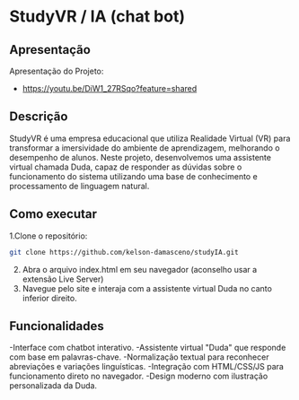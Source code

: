 # StudyVR / IA (chat bot)

## Apresentação
Apresentação do Projeto:
- https://youtu.be/DiW1_27RSqo?feature=shared

## Descrição
 StudyVR é uma empresa educacional que utiliza Realidade Virtual (VR) para transformar a imersividade do ambiente de aprendizagem, melhorando o desempenho de alunos. 
 Neste projeto, desenvolvemos uma assistente virtual chamada Duda, capaz de responder as dúvidas sobre o funcionamento do sistema utilizando uma base de conhecimento e processamento de linguagem natural.

## Como executar
1.Clone o repositório:
```bash
git clone https://github.com/kelson-damasceno/studyIA.git
```
2. Abra o arquivo index.html em seu navegador (aconselho usar a extensão Live Server)
3. Navegue pelo site e interaja com a assistente virtual Duda no canto inferior direito.

## Funcionalidades
-Interface com chatbot interativo.
-Assistente virtual "Duda" que responde com base em palavras-chave.
-Normalização textual para reconhecer abreviações e variações linguísticas.
-Integração com HTML/CSS/JS para funcionamento direto no navegador.
-Design moderno com ilustração personalizada da Duda.


 
 
